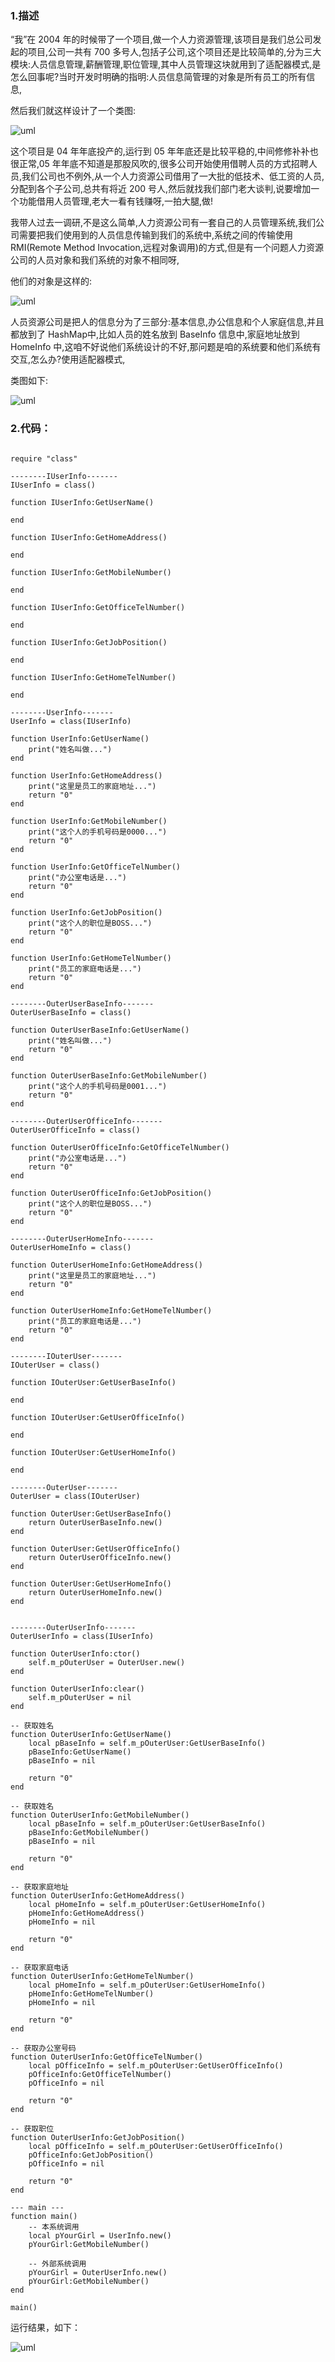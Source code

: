 ﻿### 1.描述

“我”在 2004 年的时候带了一个项目,做一个人力资源管理,该项目是我们总公司发起的项目,公司一共有 700 多号人,包括子公司,这个项目还是比较简单的,分为三大模块:人员信息管理,薪酬管理,职位管理,其中人员管理这块就用到了适配器模式,是怎么回事呢?当时开发时明确的指明:人员信息简管理的对象是所有员工的所有信息,

然后我们就这样设计了一个类图: 

![uml](../ch1/Adapter/diagram1.png)

这个项目是 04 年年底投产的,运行到 05 年年底还是比较平稳的,中间修修补补也很正常,05 年年底不知道是那股风吹的,很多公司开始使用借聘人员的方式招聘人员,我们公司也不例外,从一个人力资源公司借用了一大批的低技术、低工资的人员,分配到各个子公司,总共有将近 200 号人,然后就找我们部门老大谈判,说要增加一个功能借用人员管理,老大一看有钱赚呀,一拍大腿,做!

我带人过去一调研,不是这么简单,人力资源公司有一套自己的人员管理系统,我们公司需要把我们使用到的人员信息传输到我们的系统中,系统之间的传输使用 RMI(Remote Method Invocation,远程对象调用)的方式,但是有一个问题人力资源公司的人员对象和我们系统的对象不相同呀,

他们的对象是这样的:

![uml](../ch1/Adapter/diagram2.png)

人员资源公司是把人的信息分为了三部分:基本信息,办公信息和个人家庭信息,并且都放到了 HashMap中,比如人员的姓名放到 BaseInfo 信息中,家庭地址放到 HomeInfo 中,这咱不好说他们系统设计的不好,那问题是咱的系统要和他们系统有交互,怎么办?使用适配器模式,

类图如下: 

![uml](../ch1/Adapter/uml.png)

### 2.代码：

```

require "class"
 
--------IUserInfo-------
IUserInfo = class()
 
function IUserInfo:GetUserName()
 
end
 
function IUserInfo:GetHomeAddress()
 
end
 
function IUserInfo:GetMobileNumber()
 
end
 
function IUserInfo:GetOfficeTelNumber()
 
end
 
function IUserInfo:GetJobPosition()
 
end
 
function IUserInfo:GetHomeTelNumber()
 
end
 
--------UserInfo-------
UserInfo = class(IUserInfo)
 
function UserInfo:GetUserName()
	print("姓名叫做...")
end
 
function UserInfo:GetHomeAddress()
	print("这里是员工的家庭地址...")
	return "0"
end
 
function UserInfo:GetMobileNumber()
	print("这个人的手机号码是0000...")
	return "0"
end
 
function UserInfo:GetOfficeTelNumber()
	print("办公室电话是...")
	return "0"
end
 
function UserInfo:GetJobPosition()
	print("这个人的职位是BOSS...")
	return "0"
end
 
function UserInfo:GetHomeTelNumber()
	print("员工的家庭电话是...")
	return "0"
end
 
--------OuterUserBaseInfo-------
OuterUserBaseInfo = class()
 
function OuterUserBaseInfo:GetUserName()
	print("姓名叫做...")
	return "0"
end
 
function OuterUserBaseInfo:GetMobileNumber()
	print("这个人的手机号码是0001...")
	return "0"
end
 
--------OuterUserOfficeInfo-------
OuterUserOfficeInfo = class()
 
function OuterUserOfficeInfo:GetOfficeTelNumber()
	print("办公室电话是...")
	return "0"
end
 
function OuterUserOfficeInfo:GetJobPosition()
	print("这个人的职位是BOSS...")
	return "0"
end
 
--------OuterUserHomeInfo-------
OuterUserHomeInfo = class()
 
function OuterUserHomeInfo:GetHomeAddress()
	print("这里是员工的家庭地址...")
	return "0"
end
 
function OuterUserHomeInfo:GetHomeTelNumber()
	print("员工的家庭电话是...")
	return "0"
end
 
--------IOuterUser-------
IOuterUser = class()
 
function IOuterUser:GetUserBaseInfo()
 
end
 
function IOuterUser:GetUserOfficeInfo()
 
end
 
function IOuterUser:GetUserHomeInfo()
 
end
 
--------OuterUser-------
OuterUser = class(IOuterUser)
 
function OuterUser:GetUserBaseInfo()
	return OuterUserBaseInfo.new()
end
 
function OuterUser:GetUserOfficeInfo()
	return OuterUserOfficeInfo.new()
end
 
function OuterUser:GetUserHomeInfo()
	return OuterUserHomeInfo.new()
end
 
 
--------OuterUserInfo-------
OuterUserInfo = class(IUserInfo)
 
function OuterUserInfo:ctor()
	self.m_pOuterUser = OuterUser.new()
end
 
function OuterUserInfo:clear()
	self.m_pOuterUser = nil
end
 
-- 获取姓名
function OuterUserInfo:GetUserName()
	local pBaseInfo = self.m_pOuterUser:GetUserBaseInfo()
	pBaseInfo:GetUserName()
	pBaseInfo = nil
 
	return "0"
end
 
-- 获取姓名
function OuterUserInfo:GetMobileNumber()
	local pBaseInfo = self.m_pOuterUser:GetUserBaseInfo()
	pBaseInfo:GetMobileNumber()
	pBaseInfo = nil
 
	return "0"
end
 
-- 获取家庭地址
function OuterUserInfo:GetHomeAddress()
	local pHomeInfo = self.m_pOuterUser:GetUserHomeInfo()
	pHomeInfo:GetHomeAddress()
	pHomeInfo = nil
 
	return "0"
end
 
-- 获取家庭电话
function OuterUserInfo:GetHomeTelNumber()
	local pHomeInfo = self.m_pOuterUser:GetUserHomeInfo()
	pHomeInfo:GetHomeTelNumber()
	pHomeInfo = nil
 
	return "0"
end
 
-- 获取办公室号码
function OuterUserInfo:GetOfficeTelNumber()
	local pOfficeInfo = self.m_pOuterUser:GetUserOfficeInfo()
	pOfficeInfo:GetOfficeTelNumber()
	pOfficeInfo = nil
 
	return "0"
end
 
-- 获取职位
function OuterUserInfo:GetJobPosition()
	local pOfficeInfo = self.m_pOuterUser:GetUserOfficeInfo()
	pOfficeInfo:GetJobPosition()
	pOfficeInfo = nil
 
	return "0"
end
 
--- main ---
function main()
	-- 本系统调用
	local pYourGirl = UserInfo.new()
	pYourGirl:GetMobileNumber()
 
	-- 外部系统调用
	pYourGirl = OuterUserInfo.new()
	pYourGirl:GetMobileNumber()
end
 
main()

```

运行结果，如下：

![uml](../ch1/Adapter/debug1.png)